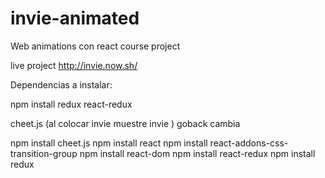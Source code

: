 # invie-animated
Web animations con react course project

live project http://invie.now.sh/

Dependencias a instalar:

npm install redux react-redux

cheet.js (al colocar invie muestre invie ) goback cambia

 npm install cheet.js
 npm install react
 npm install react-addons-css-transition-group
 npm install react-dom
 npm install react-redux
 npm install redux
